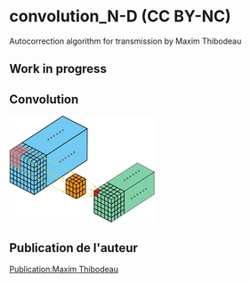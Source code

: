 # convolution_N-D (CC BY-NC)
Autocorrection algorithm for transmission by Maxim Thibodeau

## Work in progress

## Convolution

![Convolution 3-D](Images/Convolution_3D.png "Convolution 3-D: sarosijbose")

## Publication de l'auteur

[Publication:Maxim Thibodeau](https://github.com/MaxiM863/convolution_N-D/PDF/cryptographieAutoCorrige_THIM14067706.pdf)

